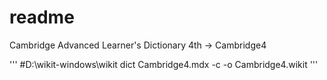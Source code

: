 # readme
Cambridge Advanced Learner's Dictionary 4th -> Cambridge4

'''
#D:\wikit-windows\wikit dict Cambridge4.mdx -c -o Cambridge4.wikit
'''
